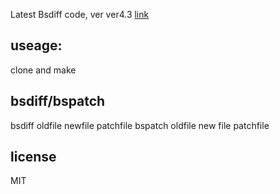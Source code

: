Latest Bsdiff code, ver ver4.3 [link](http://www.daemonology.net/bsdiff/)

## useage:
clone and make

## bsdiff/bspatch 
bsdiff oldfile newfile patchfile
bspatch oldfile new file patchfile

## license 
MIT
